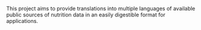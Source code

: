 This project aims to provide translations into multiple languages of available public sources of nutrition data in an easily digestible format for applications.
